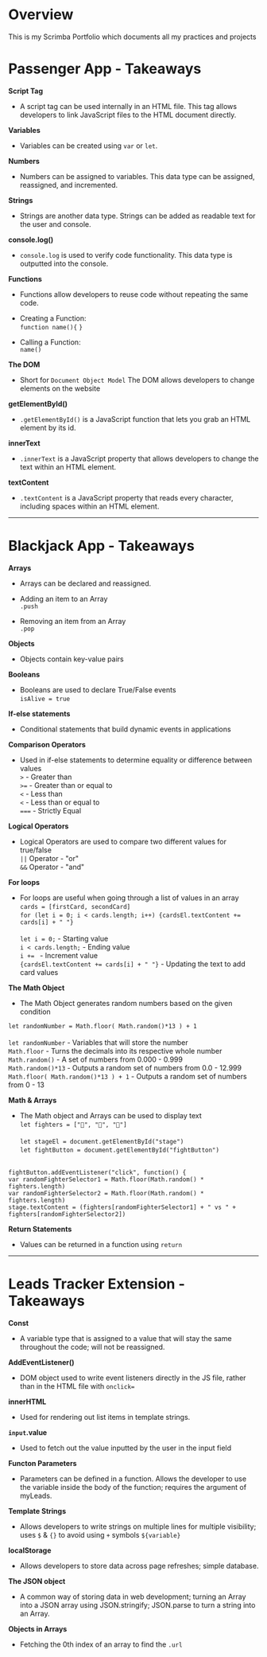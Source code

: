 <h1>Overview</h1>

This is my Scrimba Portfolio which documents all my practices and projects

<h1>Passenger App - Takeaways</h1>

<b>Script Tag</b>
- A script tag can be used internally in an HTML file. This tag allows developers to link JavaScript files to the HTML document directly.

<b>Variables</b>
- Variables can be created using ``var`` or ``let``.

<b>Numbers</b>
- Numbers can be assigned to variables. This data type can be assigned, reassigned, and incremented.

<b>Strings</b>
- Strings are another data type. Strings can be added as readable text for the user and console.

<b>console.log()</b>
- ``console.log`` is used to verify code functionality. This data type is outputted into the console.

<b>Functions</b>
- Functions allow developers to reuse code without repeating the same code.
- Creating a Function: <br>
``function name(){``
``}``

- Calling a Function: <br>
``name()``

<b>The DOM</b>
- Short for ``Document Object Model`` The DOM allows developers to change elements on the website

<b>getElementById()</b>
- ``.getElementById()`` is a JavaScript function that lets you grab an HTML element by its id.

<b>innerText</b>
- ``.innerText`` is a JavaScript property that allows developers to change the text within an HTML element.

<b>textContent</b>
- ``.textContent`` is a JavaScript property that reads every character, including spaces within an HTML element.
<hr>
<h1>Blackjack App - Takeaways</h1>

<b>Arrays</b>

- Arrays can be declared and reassigned. 

- Adding an item to an Array <br>
``.push``
- Removing an item from an Array<br>
``.pop``

<b>Objects</b>

- Objects contain key-value pairs

<b>Booleans</b>

- Booleans are used to declare True/False events <br>
``isAlive = true``

<b>If-else statements</b>

- Conditional statements that build dynamic events in applications

<b>Comparison Operators</b>

- Used in if-else statements to determine equality or difference between values <br>
``>`` - Greater than <br>
``>=`` - Greater than or equal to <br>
``<`` - Less than <br>
``<`` - Less than or equal to <br>
``===`` - Strictly Equal 

<b>Logical Operators</b>

- Logical Operators are used to compare two different values for true/false<br>
``||`` Operator - "or" <br>
``&&`` Operator - "and"

<b>For loops</b>

- For loops are useful when going through a list of values in an array <br>
``cards = [firstCard, secondCard]`` <br>
``for (let i = 0; i < cards.length; i++) {cardsEl.textContent += cards[i] + " "}`` <br> <br>
``let i = 0;`` - Starting value <br>
``i < cards.length;`` - Ending value <br>
``i += `` - Increment value <br>
``{cardsEl.textContent += cards[i] + " "}`` - Updating the text to add card values

<b>The Math Object</b>

- The Math Object generates random numbers based on the given condition <br>

``let randomNumber = Math.floor( Math.random()*13 ) + 1`` <br> <br>
``let randomNumber`` - Variables that will store the number <br>
``Math.floor`` - Turns the decimals into its respective whole number <br>
``Math.random()`` - A set of numbers from 0.000 - 0.999 <br>
``Math.random()*13`` - Outputs a random set of numbers from 0.0 - 12.999 <br>
``Math.floor( Math.random()*13 ) + 1`` - Outputs a random set of numbers from 0 - 13 

<b> Math & Arrays </b>

- The Math object and Arrays can be used to display text <br>
``let fighters = ["🐉", "🐥", "🐊"]`` <br> <br>
``let stageEl = document.getElementById("stage")`` <br>
``let fightButton = document.getElementById("fightButton")`` <br> <br>

``fightButton.addEventListener("click", function() {`` <br>
``var randomFighterSelector1 = Math.floor(Math.random() * fighters.length)`` <br>
``var randomFighterSelector2 = Math.floor(Math.random() * fighters.length)``<br>
 ``stage.textContent = (fighters[randomFighterSelector1] + " vs " + fighters[randomFighterSelector2])``

<b>Return Statements</b>

- Values can be returned in a function using ``return``
<hr>

<h1>Leads Tracker Extension - Takeaways</h1>

<b>Const</b>
- A variable type that is assigned to a value that will stay the same throughout the code; will not be reassigned.

<b>AddEventListener()</b>
- DOM object used to write event listeners directly in the JS file, rather than in the HTML file with ``onclick=``

<b>innerHTML</b>
- Used for rendering out list items in template strings.

<b>``input``.value</b>
- Used to fetch out the value inputted by the user in the input field

<b>Functon Parameters</b>
- Parameters can be defined in a function. Allows the developer to use the variable inside the body of the function; requires the argument of myLeads.

<b>Template Strings</b>
- Allows developers to write strings on multiple lines for multiple visibility; uses ``$`` & ``{}`` to avoid using ``+`` symbols ``${variable}``

<b>localStorage</b>
- Allows developers to store data across page refreshes; simple database.

<b>The JSON object</b>
- A common way of storing data in web development; turning an Array into a JSON array using JSON.stringify; JSON.parse to turn a string into an Array.

<b>Objects in Arrays</b>
- Fetching the 0th index of an array to find the ``.url``
